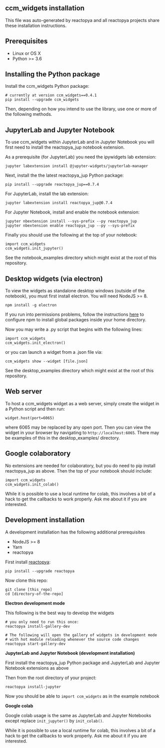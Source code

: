 ## ccm_widgets installation

This file was auto-generated by reactopya and all reactopya projects share these installation instructions.

## Prerequisites

* Linux or OS X
* Python >= 3.6

## Installing the Python package

Install the ccm_widgets Python package:

```
# currently at version ccm_widgets==0.4.1
pip install --upgrade ccm_widgets
```

Then, depending on how you intend to use the library, use one or more of the following methods.


## JupyterLab and Jupyter Notebook

To use ccm_widgets within JupyterLab and in Jupyter Notebook you will first need to install the reactopya_jup notebook extension.

As a prerequisite (for JupyterLab) you need the ipywidgets lab extension:

```
jupyter labextension install @jupyter-widgets/jupyterlab-manager
```

Next, install the the latest reactopya_jup Python package:

```
pip install --upgrade reactopya_jup==0.7.4
```

For JupyterLab, install the lab extension:

```
jupyter labextension install reactopya_jup@0.7.4
```

For Jupyter Notebook, install and enable the notebook extension:

```
jupyter nbextension install --sys-prefix --py reactopya_jup
jupyter nbextension enable reactopya_jup --py --sys-prefix
```

Finally you should use the following at the top of your notebook:

```
import ccm_widgets
ccm_widgets.init_jupyter()
```

See the notebook_examples directory which might exist at the root of this repository.

## Desktop widgets (via electron)

To view the widgets as standalone desktop windows (outside of the notebook), you must first install electron. You will need NodeJS >= 8.

```
npm install -g electron
```

If you run into permissions problems, follow the instructions [here](https://github.com/sindresorhus/guides/blob/master/npm-global-without-sudo.md) to configure npm to install global packages inside your home directory.

Now you may write a .py script that begins with the following lines:

```
import ccm_widgets
ccm_widgets.init_electron()
```

or you can launch a widget from a .json file via:

```
ccm_widgets show --widget [file.json]
```

See the desktop_examples directory which might exist at the root of this repository.

## Web server

To host a ccm_widgets widget as a web server, simply create the widget in a Python script and then run:

```
widget.host(port=6065)
```

where 6065 may be replaced by any open port. Then you can view the widget in your browser by navigating to `http://localhost:6065`. There may be examples of this in the desktop_examples/ directory.

## Google colaboratory

No extensions are needed for colaboratory, but you do need to pip install reactopya_jup as above. Then the top of your notebook should include:

```
import ccm_widgets
ccm_widgets.init_colab()
```

While it is possible to use a local runtime for colab, this involves a bit of a hack to get the callbacks to work properly. Ask me about it if you are interested.


## Development installation

A development installation has the following additional prerequisites

* NodeJS >= 8
* Yarn
* reactopya

First install [reactopya](https://github.com/flatironinstitute/reactopya):

```
pip install --upgrade reactopya
```

Now clone this repo:

```
git clone [this_repo]
cd [directory-of-the-repo]
```

**Electron development mode**

This following is the best way to develop the widgets

```
# you only need to run this once:
reactopya install-gallery-dev

# The following will open the gallery of widgets in development mode
# with hot module reloading whenever the source code changes
reactopya start-gallery-dev
```

**JupyterLab and Jupyter Notebook (development installation)**

First install the reactopya_jup Python package and JupyterLab and Jupyter Notebook extensions as above

Then from the root directory of your project:

```
reactopya install-jupyter
```

Now you should be able to `import ccm_widgets` as in the example notebook

**Google colab**

Google colab usage is the same as JupyterLab and Jupyter Notebooks except replace `init_jupyter()` by `init_colab()`.

While it is possible to use a local runtime for colab, this involves a bit of a hack to get the callbacks to work properly. Ask me about it if you are interested.